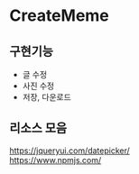 # CreateMeme

 
  ## 구현기능
   - 글 수정
   - 사진 수정
   - 저장, 다운로드
   
  ## 리소스 모음
  https://jqueryui.com/datepicker/     
  https://www.npmjs.com/
  
  
